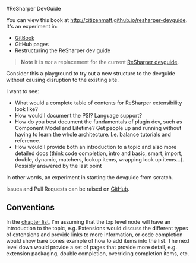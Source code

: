#ReSharper DevGuide

You can view this book at http://citizenmatt.github.io/resharper-devguide. It's an experiment in:

* [GitBook](http://www.gitbook.io/)
* GitHub pages
* Restructuring the ReSharper dev guide

> **Note** It is *not* a replacement for the current [ReSharper devguide](http://confluence.jetbrains.com/display/NETCOM/ReSharper+8+Plugin+Development).

Consider this a playground to try out a new structure to the devguide without causing disruption to the existing site.

I want to see:

* What would a complete table of contents for ReSharper extensibility look like?
* How would I document the PSI? Language support?
* How do you best document the fundamentals of plugin dev, such as Component Model and Lifetime? Get people up and running without having to learn the whole architecture. I.e. balance tutorials and reference.
* How would I provide both an introduction to a topic and also more detailed docs (think code completion, intro and basic, smart, import, double, dynamic, matchers, lookup items, wrapping look up items...). Possibly answered by the last point

In other words, an experiment in starting the devguide from scratch.

Issues and Pull Requests can be raised on [GitHub](https://github.com/citizenmatt/resharper-devguide).

## Conventions ##

In the [chapter list](summary.md), I'm assuming that the top level node will have an introduction to the topic, e.g. Extensions would discuss the different types of extensions and provide links to more information, or code completion would show bare bones example of how to add items into the list. The next level down would provide a set of pages that provide more detail, e.g. extension packaging, double completion, overriding completion items, etc.
